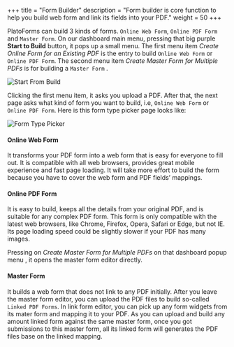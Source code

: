 +++
title = "Form Builder"
description = "Form builder is core function to help you build web form and link its fields into your PDF."
weight = 50
+++

PlatoForms can build 3 kinds of forms.  `Online Web Form`, `Online PDF Form` and `Master Form`. On our dashboard main menu, pressing that big purple **Start to Build** button, it pops up a small menu. The first menu item *Create Online Form for an Existing PDF* is the entry to build `Online Web Form` or `Online PDF Form`. The second menu item *Create Master Form for Multiple PDFs* is for building a `Master Form` . 

![Start From Build](/images/page/form/start-to-build.png)


Clicking the first menu item, it asks you upload a PDF. After that, the next page asks what kind of form you want to build, i.e, `Online Web Form` or `Online PDF Form`. Here is this form type picker page looks like:

![Form Type Picker](/images/page/form/form-type-picker.png)


#### Online Web Form
It transforms your PDF form into a web form that is easy for everyone to fill out. It is compatible with all web browsers, provides great mobile experience and fast page loading. 
It will take more effort to build the form because you have to cover the web form and PDF fields’ mappings.


#### Online PDF Form
It is easy to build, keeps all the details from your original PDF, and is suitable for any complex PDF form. 
This form is only compatible with the latest web browsers, like Chrome, Firefox, Opera, Safari or Edge, but not IE. Its page loading speed could be slightly slower if your PDF has many images.


Pressing on *Create Master Form for Multiple PDFs* on that dashboard popup menu , it opens the master form editor directly.

#### Master Form
It builds a web form that does not link to any PDF initially.  After you leave the master form editor, you can upload the PDF files to build so-called `Linked PDF Forms`.  In link form editor, you can pick up any form widgets from its mater form and mapping it to your PDF.  As you can upload and build any amount linked form against the same master form, once you got submissions to this master form, all its linked form will generates the PDF files base on the linked mapping.

